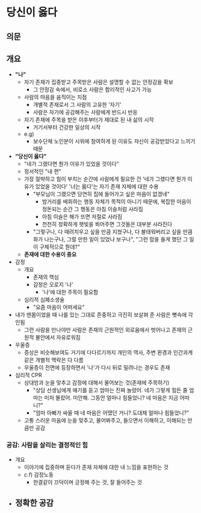 # 당신이 옳다

## 의문

## 개요

- **"나"**
  - 자기 존재가 집중받고 주목받은 사람은 설명할 수 없는 안정감을 확보
    - 그 안정감 속에서, 비로소 사람은 합리적인 사고가 가능
  - 사람의 마음을 움직이는 지점
    - 개별적 존재로서 그 사람의 고유한 '자기'
    - 사람은 자기에 공감해주는 사람에게 반드시 반응
  - 자기 존재에 주목을 받은 이후부터가 제대로 된 내 삶의 시작
    - 거기서부터 건강한 일상의 시작
  - e.g)
    - 보수단체 노인분이 시위에 참여하게 된 이유도 자신이 공감받았다고 느끼기 때문
- **"당신이 옳다"**
  - "네가 그랬다면 뭔가 이유가 있었을 것이다"
  - 정서적인 "내 편"
  - 가장 절박하고 힘이 부치는 순간에 사람에게 필요한 건 '네가 그랬다면 뭔가 이유가 있었을 것이다' '너는 옳다'는 자기 존재 자체에 대한 수용
    - "부모님이 그랬으면 당연히 집에 들어가고 싶은 마음이 없겠네"
      - 밤거리를 배회하는 행동 자체가 목적이 아니기 때문에, 복잡한 마음이 정돈되는 순간 그 행동은 아침 이슬처럼 사라짐
      - 아침 이슬은 해가 뜨면 저절로 사라짐
      - 천천히 정확하게 햇빛을 쬐어주면 그것들은 대부분 사라진다
    - "그렇구나, 다 때려치우고 싶을 만큼 지쳤구나, 다 불태워버리고 싶을 만큼 화가 나는구나, 그럴 만한 일이 있었나 보구나", "그런 맘을 들게 했던 그 일이 구체적으로 뭔데?"
  - **존재에 대한 수용이 중요**
- 감정
  - 개요
    - 존재의 핵심
    - 감정은 오로지 '나'
      - '나'에 대한 주목이 필요함
  - 심리적 심폐소생술
    - "요즘 마음이 어떠세요"
- 내가 맨몸이었을 때 나를 있는 그대로 존중하고 극진히 보살펴 준 사람은 뼛속에 각인됨
  - 그런 사람을 만나야만 사람은 존재의 근원적인 외로움에서 벗어나고 존재의 근원적 불안에서 자유로워짐
- 우울증
  - 증상은 비슷해보여도 거기에 다다르기까지 개인의 역사, 주변 환경과 인간과계 같은 개별적 맥락은 다 다름
  - 우울증이 전면에 등장하면서 '나'가 다시 뒤로 밀려나는 경우도 존재
- 심리적 CPR
  - 상대방과 눈을 맞추고 감정에 대해서 물어보는 것(존재에 주목하기)
    - "상담 선생님에게 얘기를 듣고 엄마는 진짜 놀랐어. 네가 그렇게 힘든 줄 엄마는 미처 몰랐어. 미안해. 그동안 얼마나 힘들었니? 네 마음은 지금 어떠니?"
    - "엄마 아빠가 싸울 때 네 마음은 어땠던 거니? 도대체 얼마나 힘들었니?"
  - 고통 스러운 마음에 눈을 맞추고, 물어봐주고, 들으면서 이해하고, 이해되는 만큼만 공감

### 공감: 사람을 살리는 결정적인 힘

- 개요
  - 이야기에 집중하며 듣다가 존재 자체에 대한 내 느낌을 표현하는 것
  - c.f) 감정노동
    - 한결같이 끄덕이며 긍정해 주는 것, 잘 들어주는 것
- 정확한 공감
  -
